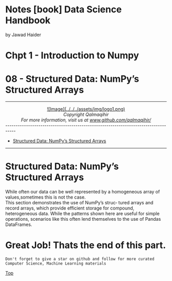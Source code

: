 Notes [book] Data Science Handbook
================
by Jawad Haider
# **Chpt 1 - Introduction to Numpy**

# 08 - Structured Data: NumPy’s Structured Arrays

------------------------------------------------------------------------
<center>
<a href=''>![Image](../../../assets/img/logo1.png)</a>
</center>
<center>
<em>Copyright Qalmaqihir</em>
</center>
<center>
<em>For more information, visit us at
<a href='http://www.github.com/qalmaqihir/'>www.github.com/qalmaqihir/</a></em>
</center>
-----------------------------------------------------------------------------------


- <a href="#structured-data-numpys-structured-arrays"
  id="toc-structured-data-numpys-structured-arrays">Structured Data:
  NumPy’s Structured Arrays</a>

------------------------------------------------------------------------

# Structured Data: NumPy’s Structured Arrays

While often our data can be well represented by a homogeneous array of
values,sometimes this is not the case.  
This section demonstrates the use of NumPy’s struc‐ tured arrays and
record arrays, which provide efficient storage for compound,
heterogeneous data. While the patterns shown here are useful for simple
operations, scenarios like this often lend themselves to the use of
Pandas DataFrames.


# Great Job! Thats the end of this part.

`Don't forget to give a star on github and follow for more curated Computer Science, Machine Learning materials`


<a href=''>Top</a>
